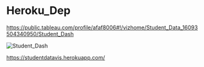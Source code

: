 # Heroku_Dep


https://public.tableau.com/profile/afaf8006#!/vizhome/Student_Data_16093504340950/Student_Dash

![Student_Dash](https://user-images.githubusercontent.com/26872768/104947677-1f725680-59e2-11eb-8474-e1d8424496bf.png)

https://studentdatavis.herokuapp.com/
